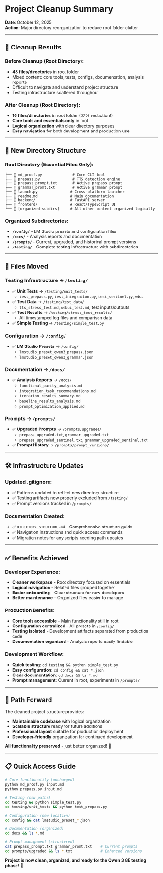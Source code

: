 # Project Cleanup Summary

**Date**: October 12, 2025  
**Action**: Major directory reorganization to reduce root folder clutter

---

## 🎯 **Cleanup Results**

### **Before Cleanup (Root Directory):**
- **48 files/directories** in root folder
- Mixed content: core tools, tests, configs, documentation, analysis reports
- Difficult to navigate and understand project structure
- Testing infrastructure scattered throughout

### **After Cleanup (Root Directory):**
- **16 files/directories** in root folder (67% reduction!)
- **Core tools and essentials only** in root
- **Logical organization** with clear directory purposes
- **Easy navigation** for both development and production use

---

## 📁 **New Directory Structure**

### **Root Directory (Essential Files Only):**
```
├── 🐍 md_proof.py              # Core CLI tool
├── 🐍 prepass.py               # TTS detection engine  
├── 📄 prepass_prompt.txt       # Active prepass prompt
├── 📄 grammar_promt.txt        # Active grammar prompt
├── 🚀 launch.py               # Cross-platform launcher
├── 📄 readme.md               # Main documentation
├── 📁 backend/                # FastAPI server
├── 📁 frontend/               # React/TypeScript UI
└── 📁 [organized subdirs]     # All other content organized logically
```

### **Organized Subdirectories:**
- **`/config/`** - LM Studio presets and configuration files
- **`/docs/`** - Analysis reports and documentation  
- **`/prompts/`** - Current, upgraded, and historical prompt versions
- **`/testing/`** - Complete testing infrastructure with subdirectories

---

## 🚚 **Files Moved**

### **Testing Infrastructure → `/testing/`**
- ✅ **Unit Tests** → `/testing/unit_tests/`
  - `test_prepass.py`, `test_integration.py`, `test_sentinel.py`, etc.
- ✅ **Test Data** → `/testing/test_data/`  
  - `tts_stress_test.md`, `webui_test.md`, test inputs/outputs
- ✅ **Test Results** → `/testing/stress_test_results/`
  - All timestamped log files and comparison data
- ✅ **Simple Testing** → `/testing/simple_test.py`

### **Configuration → `/config/`**  
- ✅ **LM Studio Presets** → `/config/`
  - `lmstudio_preset_qwen3_prepass.json`
  - `lmstudio_preset_qwen3_grammar.json`

### **Documentation → `/docs/`**
- ✅ **Analysis Reports** → `/docs/`
  - `functional_parity_analysis.md`
  - `integration_task_recommendations.md`  
  - `iteration_results_summary.md`
  - `baseline_results_analysis.md`
  - `prompt_optimization_applied.md`

### **Prompts → `/prompts/`**
- ✅ **Upgraded Prompts** → `/prompts/upgraded/`
  - `prepass_upgraded.txt`, `grammar_upgraded.txt`
  - `prepass_upgraded_sentinel.txt`, `grammar_upgraded_sentinel.txt`
- ✅ **Prompt History** → `/prompts/prompt_versions/`

---

## 🛠️ **Infrastructure Updates**

### **Updated .gitignore:**
- ✅ Patterns updated to reflect new directory structure
- ✅ Testing artifacts now properly excluded from `/testing/`
- ✅ Prompt versions tracked in `/prompts/`

### **Documentation Created:**
- ✅ `DIRECTORY_STRUCTURE.md` - Comprehensive structure guide
- ✅ Navigation instructions and quick access commands
- ✅ Migration notes for any scripts needing path updates

---

## ✅ **Benefits Achieved**

### **Developer Experience:**
- **Cleaner workspace** - Root directory focused on essentials
- **Logical navigation** - Related files grouped together
- **Easier onboarding** - Clear structure for new developers
- **Better maintenance** - Organized files easier to manage

### **Production Benefits:**
- **Core tools accessible** - Main functionality still in root
- **Configuration centralized** - All presets in `/config/`
- **Testing isolated** - Development artifacts separated from production code
- **Documentation organized** - Analysis reports easily findable

### **Development Workflow:**
- **Quick testing**: `cd testing && python simple_test.py`
- **Easy configuration**: `cd config && cat *.json`
- **Clear documentation**: `cd docs && ls *.md`
- **Prompt management**: Current in root, experiments in `/prompts/`

---

## 🎯 **Path Forward**

The cleaned project structure provides:
- **Maintainable codebase** with logical organization
- **Scalable structure** ready for future additions
- **Professional layout** suitable for production deployment
- **Developer-friendly** organization for continued development

**All functionality preserved** - just better organized! 🎉

---

## 📋 **Quick Access Guide**

```bash
# Core functionality (unchanged)
python md_proof.py input.md
python prepass.py input.md

# Testing (new paths)
cd testing && python simple_test.py
cd testing/unit_tests && python test_prepass.py

# Configuration (new location)
cd config && cat lmstudio_preset_*.json

# Documentation (organized)
cd docs && ls *.md

# Prompt management (structured)
cat prepass_prompt.txt grammar_promt.txt    # Current prompts
cd prompts/upgraded && ls *.txt             # Enhanced versions
```

**Project is now clean, organized, and ready for the Qwen 3 8B testing phase!** 🚀